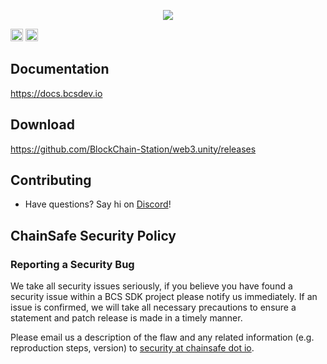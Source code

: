 <p align="center">
  <img src="https://scontent-sea1-1.xx.fbcdn.net/v/t39.30808-6/269006409_106306028599968_7534180343964762588_n.jpg?_nc_cat=109&ccb=1-5&_nc_sid=e3f864&_nc_ohc=xqzc4wtZ2igAX-5n9MY&_nc_ht=scontent-sea1-1.xx&oh=00_AT-al-wOSOcoRV0XMf0xew1JgeUGxl-kYqPgyi_-QOmuIQ&oe=61DF91EA">
</p>

[<img alt="Discord" src="https://img.shields.io/discord/593655374469660673.svg?style=for-the-badge&label=Discord&logo=discord" height="20">](https://discord.gg/seaRMnETNm)
[<img alt="Twitter" src="https://img.shields.io/twitter/follow/espadrine.svg?style=for-the-badge&label=Twitter&color=1DA1F2" height="20">](https://twitter.com/BChainStation)

## Documentation
https://docs.bcsdev.io

## Download

https://github.com/BlockChain-Station/web3.unity/releases

## Contributing
- Have questions? Say hi on [Discord](https://discord.gg/seaRMnETNm)!

## ChainSafe Security Policy

### Reporting a Security Bug
We take all security issues seriously, if you believe you have found a security issue within a BCS SDK
project please notify us immediately. If an issue is confirmed, we will take all necessary precautions 
to ensure a statement and patch release is made in a timely manner.

Please email us a description of the flaw and any related information (e.g. reproduction steps, version) to
[security at chainsafe dot io](mailto:developer@blockchainstation.io).
